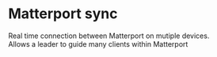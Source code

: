 # Matterport sync

Real time connection between Matterport on mutiple devices. <br /> 
Allows a leader to guide many clients within Matterport